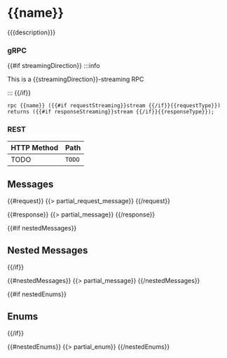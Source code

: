 # {{name}}

{{{description}}}

### gRPC

{{#if streamingDirection}}
:::info

This is a {{streamingDirection}}-streaming RPC

:::
{{/if}}

```
rpc {{name}} ({{#if requestStreaming}}stream {{/if}}{{requestType}}) returns ({{#if responseStreaming}}stream {{/if}}{{responseType}});
```

### REST

| HTTP Method       | Path   |
| ----------------- | ------ |
| <Pill>TODO</Pill> | `TODO` |

## Messages

{{#request}}
{{> partial_request_message}}
{{/request}}

{{#response}}
{{> partial_message}}
{{/response}}

{{#if nestedMessages}}
## Nested Messages
{{/if}}

{{#nestedMessages}}
{{> partial_message}}
{{/nestedMessages}}

{{#if nestedEnums}}
## Enums
{{/if}}

{{#nestedEnums}}
{{> partial_enum}}
{{/nestedEnums}}
